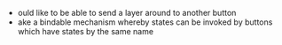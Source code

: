   * ould like to be able to send a layer around to another button
  * ake a bindable mechanism whereby states can be invoked by buttons which have states by the same name
